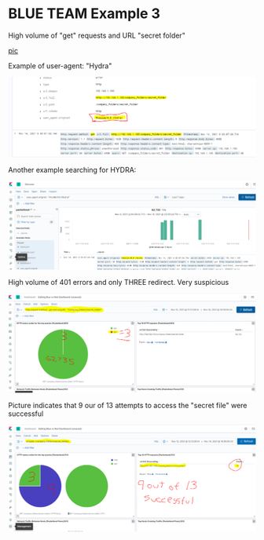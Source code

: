 # BLUE TEAM Example 3

 High volume of "get" requests and URL "secret folder"

[pic](40.PNG) 

Example of user-agent: "Hydra"

![pic](41.PNG) 

Another example searching for HYDRA:

![pic](hydra.PNG) 

High volume of 401 errors and only THREE redirect. Very suspicious

![pic](43.PNG) 

Picture indicates that 9 our of 13 attempts to access the "secret file" were successful 

![pic](44.PNG) 

 








